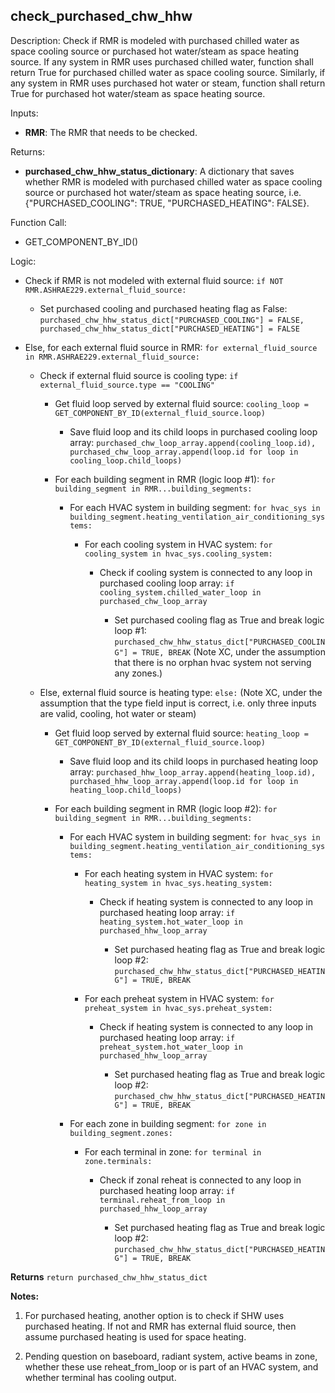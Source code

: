 
## check_purchased_chw_hhw

Description: Check if RMR is modeled with purchased chilled water as space cooling source or purchased hot water/steam as space heating source. If any system in RMR uses purchased chilled water, function shall return True for purchased chilled water as space cooling source. Similarly, if any system in RMR uses purchased hot water or steam, function shall return True for purchased hot water/steam as space heating source.

Inputs:  
- **RMR**: The RMR that needs to be checked.

Returns: 
- **purchased_chw_hhw_status_dictionary**: A dictionary that saves whether RMR is modeled with purchased chilled water as space cooling source or purchased hot water/steam as space heating source, i.e. {"PURCHASED_COOLING": TRUE, "PURCHASED_HEATING": FALSE}.

Function Call:
- GET_COMPONENT_BY_ID()

Logic:  

- Check if RMR is not modeled with external fluid source: `if NOT RMR.ASHRAE229.external_fluid_source:`

  - Set purchased cooling and purchased heating flag as False: `purchased_chw_hhw_status_dict["PURCHASED_COOLING"] = FALSE, purchased_chw_hhw_status_dict["PURCHASED_HEATING"] = FALSE`

- Else, for each external fluid source in RMR: `for external_fluid_source in RMR.ASHRAE229.external_fluid_source:`

  - Check if external fluid source is cooling type: `if external_fluid_source.type == "COOLING"`

    - Get fluid loop served by external fluid source: `cooling_loop = GET_COMPONENT_BY_ID(external_fluid_source.loop)`

      - Save fluid loop and its child loops in purchased cooling loop array: `purchased_chw_loop_array.append(cooling_loop.id), purchased_chw_loop_array.append(loop.id for loop in cooling_loop.child_loops)`

    - For each building segment in RMR (logic loop #1): `for building_segment in RMR...building_segments:`

      - For each HVAC system in building segment: `for hvac_sys in building_segment.heating_ventilation_air_conditioning_systems:`

        - For each cooling system in HVAC system: `for cooling_system in hvac_sys.cooling_system:`

          - Check if cooling system is connected to any loop in purchased cooling loop array: `if cooling_system.chilled_water_loop in purchased_chw_loop_array`

            - Set purchased cooling flag as True and break logic loop #1: `purchased_chw_hhw_status_dict["PURCHASED_COOLING"] = TRUE, BREAK` (Note XC, under the assumption that there is no orphan hvac system not serving any zones.)

  - Else, external fluid source is heating type: `else:` (Note XC, under the assumption that the type field input is correct, i.e. only three inputs are valid, cooling, hot water or steam)

    - Get fluid loop served by external fluid source: `heating_loop = GET_COMPONENT_BY_ID(external_fluid_source.loop)`

      - Save fluid loop and its child loops in purchased heating loop array: `purchased_hhw_loop_array.append(heating_loop.id), purchased_hhw_loop_array.append(loop.id for loop in heating_loop.child_loops)`

    - For each building segment in RMR (logic loop #2): `for building_segment in RMR...building_segments:`

      - For each HVAC system in building segment: `for hvac_sys in building_segment.heating_ventilation_air_conditioning_systems:`

        - For each heating system in HVAC system: `for heating_system in hvac_sys.heating_system:`

          - Check if heating system is connected to any loop in purchased heating loop array: `if heating_system.hot_water_loop in purchased_hhw_loop_array`

            - Set purchased heating flag as True and break logic loop #2: `purchased_chw_hhw_status_dict["PURCHASED_HEATING"] = TRUE, BREAK`

        - For each preheat system in HVAC system: `for preheat_system in hvac_sys.preheat_system:`

          - Check if heating system is connected to any loop in purchased heating loop array: `if preheat_system.hot_water_loop in purchased_hhw_loop_array`

            - Set purchased heating flag as True and break logic loop #2: `purchased_chw_hhw_status_dict["PURCHASED_HEATING"] = TRUE, BREAK`

      - For each zone in building segment: `for zone in building_segment.zones:`

        - For each terminal in zone: `for terminal in zone.terminals:`

          - Check if zonal reheat is connected to any loop in purchased heating loop array: `if terminal.reheat_from_loop in purchased_hhw_loop_array`

            - Set purchased heating flag as True and break logic loop #2: `purchased_chw_hhw_status_dict["PURCHASED_HEATING"] = TRUE, BREAK`

**Returns** `return purchased_chw_hhw_status_dict`  

**Notes:**

1. For purchased heating, another option is to check if SHW uses purchased heating. If not and RMR has external fluid source, then assume purchased heating is used for space heating.

2. Pending question on baseboard, radiant system, active beams in zone, whether these use reheat_from_loop or is part of an HVAC system, and whether terminal has cooling output.

